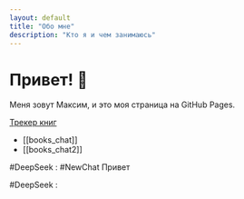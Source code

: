 ```yaml
---
layout: default
title: "Обо мне"
description: "Кто я и чем занимаюсь"
---
```


# Привет! 👋

Меня зовут Максим, и это моя страница на GitHub Pages.

[Трекер книг](001.book/Трекер%20книг.md)

- [[books_chat]]
- [[books_chat2]]

#DeepSeek : #NewChat 
Привет

#DeepSeek : 
